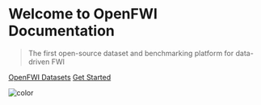 <h1 id="cover-heading">
  Welcome to OpenFWI Documentation  <!-- TODO: Update title -->
</h1>

<!-- [![GitHub tags](https://img.shields.io/github/tag/MichaelCurrin/docsify-js-template.svg)](https://GitHub.com/MichaelCurrin/docsify-js-template/tags/)  --><!-- TODO: Update username and repo name -->

>  The first open-source dataset and benchmarking platform for data-driven FWI


<!-- TODO: Update to match your project's benefits/features. Git emojis work great here. -->

<!-- - :hourglass_flowing_sand: Quickly set up an elegant, responsive site
- :open_file_folder: Use your markdown docs as content
- :sparkles: No compilation step and no templating syntax to learn
- :nut_and_bolt: Built on [DocsifyJS](https://docsify.js.org/)
- :pushpin: The library loads in the browser - no local dependencies
- :cloud: Serve locally and on GitHub Pages or Netlify
 -->

[OpenFWI Datasets](https://openfwi-lanl.github.io/docs/data.html#vel) <!-- TODO: Remove on your copy of this template.-->
[Get Started](#OpenFWI-Documentation) <!-- TODO: Use ID of your homepage heading -->

<!-- TODO: Set your background color or image. -->
![color](#b3d9f8)
